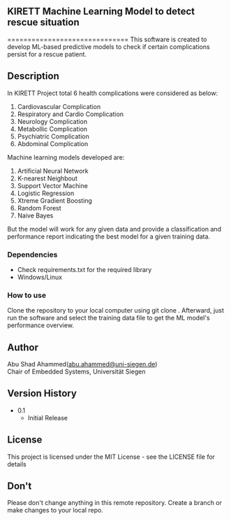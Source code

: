 ## KIRETT Machine Learning Model to detect rescue situation
==============================
This software is created to develop ML-based predictive models to check if certain complications 
persist for a rescue patient.

## Description
In KIRETT Project total 6 health complications were considered as below:
1. Cardiovascular Complication
2. Respiratory and Cardio Complication
3. Neurology Complication
4. Metabollic Complication
5. Psychiatric Complication
6. Abdominal Complication

Machine learning models developed are:
1. Artificial Neural Network
2. K-nearest Neighbout
3. Support Vector Machine
4. Logistic Regression
5. Xtreme Gradient Boosting
6. Random Forest
7. Naive Bayes

But the model will work for any given data and provide a classification and performance report indicating the best model
for a given training data.

### Dependencies

* Check requirements.txt for the required library
* Windows/Linux

### How to use

Clone the repository to your local computer using git clone <remote>.
Afterward, just run the software and select the training data file to get the ML model's performance overview.

## Author

Abu Shad Ahammed(abu.ahammed@uni-siegen.de)  
Chair of Embedded Systems, Universität Siegen

## Version History

* 0.1
    * Initial Release

## License

This project is licensed under the MIT License - see the LICENSE file for details

## Don't
Please don't change anything in this remote repository. 
Create a branch or make changes to your local repo.

